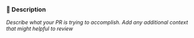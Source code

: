 ### 💬 Description

_Describe what your PR is trying to accomplish. Add any additional context that might helpful to review_
